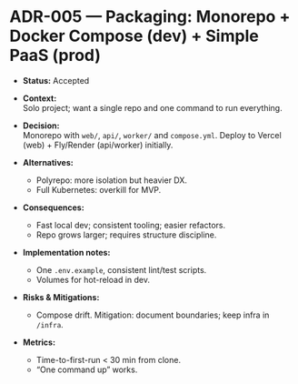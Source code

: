 # ADR-005 — Packaging: Monorepo + Docker Compose (dev) + Simple PaaS (prod)

- **Status:** Accepted
- **Context:**  
  Solo project; want a single repo and one command to run everything.

- **Decision:**  
  Monorepo with `web/`, `api/`, `worker/` and `compose.yml`. Deploy to Vercel (web) + Fly/Render (api/worker) initially.

- **Alternatives:**  
  - Polyrepo: more isolation but heavier DX.  
  - Full Kubernetes: overkill for MVP.

- **Consequences:**  
  + Fast local dev; consistent tooling; easier refactors.  
  - Repo grows larger; requires structure discipline.

- **Implementation notes:**  
  - One `.env.example`, consistent lint/test scripts.  
  - Volumes for hot-reload in dev.

- **Risks & Mitigations:**  
  - Compose drift. Mitigation: document boundaries; keep infra in `/infra`.

- **Metrics:**  
  - Time-to-first-run < 30 min from clone.  
  - “One command up” works.
